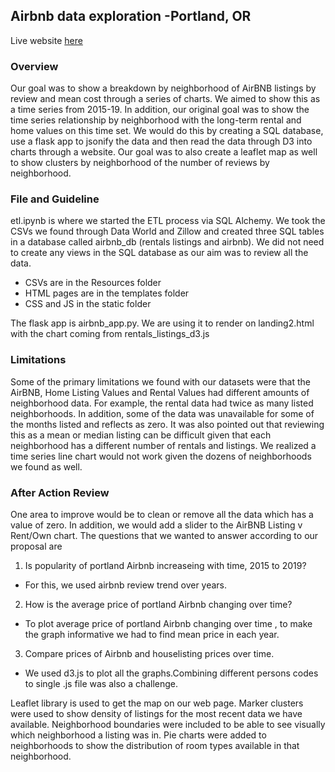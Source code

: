 ## Airbnb data exploration -Portland, OR
Live website [here](https://bootcampe-project2.herokuapp.com/)

### Overview
Our goal was to show a breakdown by neighborhood of AirBNB listings by review and mean cost through a series of charts. We aimed to show this as a time series from 2015-19. In addition, our original goal was to show the time series relationship by neighborhood with the long-term rental and home values on this time set. We would do this by creating a SQL database, use a flask app to jsonify the data and then read the data through D3 into charts through a website. Our goal was to also create a leaflet map as well to show clusters by neighborhood of the number of reviews by neighborhood.

### File and Guideline
etl.ipynb is where we started the ETL process via SQL Alchemy. We took the CSVs we found through Data World and Zillow and created three SQL tables in a database called airbnb_db (rentals listings and airbnb). We did not need to create any views in the SQL database as our aim was to review all the data.

- CSVs are in the Resources folder
- HTML pages are in the templates folder
- CSS and JS in the static folder

The flask app is airbnb_app.py. We are using it to render on landing2.html with the chart coming from rentals_listings_d3.js

### Limitations
Some of the primary limitations we found with our datasets were that the AirBNB, Home Listing Values and Rental Values had different amounts of neighborhood data. For example, the rental data had twice as many listed neighborhoods. In addition, some of the data was unavailable for some of the months listed and reflects as zero. It was also pointed out that reviewing this as a mean or median listing can be difficult given that each neighborhood has a different number of rentals and listings. We realized a time series line chart would not work given the dozens of neighborhoods we found as well.

### After Action Review

One area to improve would be to clean or remove all the data which has a value of zero. In addition, we would add a slider to the AirBNB Listing v Rent/Own chart.
The questions that we wanted to answer according to our proposal are
1. Is popularity of portland Airbnb increaseing with time, 2015 to 2019? 
* For this, we used airbnb review trend over years. 
2. How is the average price of portland Airbnb changing over time?
* To plot average price of portland Airbnb changing over time , to make the graph informative we had to find mean price in each year.
3. Compare prices of Airbnb and houselisting prices over time.
* We used d3.js to plot all the graphs.Combining different persons codes to single .js file was also a challenge. 

Leaflet library is used to get the map on our web page.  Marker clusters were used to show density of listings for the most recent data we have available.  Neighborhood boundaries were included to be able to see visually which neighborhood a listing was in.  Pie charts were added to neighborhoods to show the distribution of room types available in that neighborhood.
